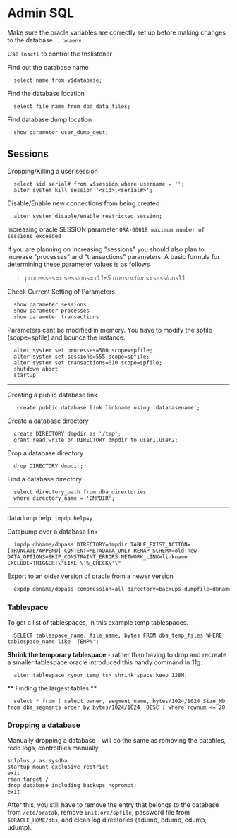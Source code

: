 # Admin SQL

Make sure the oracle variables are correctly set up before making changes to the database. `. oraenv`

Use `lnsctl` to control the tnslistener

Find out the database name
```plsql
  select name from v$database;
```
Find the database location
```plsql
  select file_name from dba_data_files;
```
Find database dump location
```plsql
  show parameter user_dump_dest;
```

## Sessions

Dropping/Killing a user session
```plsql
  select sid,serial# from v$session where username = '';
  alter system kill session '<sid>,<serial#>';
```
Disable/Enable new connections from being created
```plsql
  alter system disable/enable restricted session;
```
Increasing oracle SESSION parameter `ORA-00018 maximum number of sessions exceeded`

If you are planning on increasing "sessions" you should also plan to increase "processes" and "transactions" parameters.
A basic formula for determining  these parameter values is as follows

> processes=x
> sessions=x*1.1+5
> transactions=sessions*1.1
 
Check Current Setting of Parameters
```plsql
  show parameter sessions
  show parameter processes
  show parameter transactions
```
  
Parameters cant be modified in memory. You have to modify the spfile (scope=spfile) and bounce the instance.
```plsql
  alter system set processes=500 scope=spfile;
  alter system set sessions=555 scope=spfile;
  alter system set transactions=610 scope=spfile;
  shutdown abort
  startup 
```
----
Creating a public database link
```plsql
   create public database link linkname using 'databasename';
```
Create a database directory
```plsql
  create DIRECTORY dmpdir as '/tmp';
  grant read,write on DIRECTORY dmpdir to user1,user2;
```
Drop a database directory
```plsql
  drop DIRECTORY dmpdir;
```
Find a database directory
```plsql
  select directory_path from dba_directories
  where directory_name = 'DMPDIR';
```
----
datadump help. `impdp help=y`

Datapump over a database link
```
  impdp dbname/dbpass DIRECTORY=dmpdir TABLE_EXIST_ACTION=[TRUNCATE/APPEND] CONTENT=METADATA_ONLY REMAP_SCHEMA=old:new DATA_OPTIONS=SKIP_CONSTRAINT_ERRORS NETWORK_LINK=linkname EXCLUDE=TRIGGER:\"LIKE \'%_CHECK\'\"
```
Export to an older version of oracle from a newer version
```bash
  expdp dbname/dbpass compression=all directory=backups dumpfile=dbname_v11.dmp version=11.2
```
### Tablespace

To get a list of tablespaces, in this example temp tablespaces.

```plsql
  SELECT tablespace_name, file_name, bytes FROM dba_temp_files WHERE tablespace_name like 'TEMP%';
```

**Shrink the temporary tablespace** - rather than having to drop and recreate a smaller tablespace oracle introduced this handy command in 11g.

```plsql
  alter tablespace <your_temp_ts> shrink space keep 128M;
```

** Finding the largest tables **

```plsql
  select * from ( select owner, segment_name, bytes/1024/1024 Size_Mb from dba_segments order by bytes/1024/1024  DESC ) where rownum <= 20
```

### Dropping a database

Manually dropping a database - will do the same as removing the datafiles, redo logs, controlfiles manually.

```plsql
sqlplus / as sysdba
startup mount exclusive restrict
exit
rman target /
drop database including backups noprompt;
exit
```

After this, you still have to remove the entry that belongs to the database from `/etc/oratab`, remove `init.ora/spfile`, password file from `$ORACLE_HOME/dbs`, and clean log directories (adump, bdump, cdump, udump).
